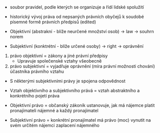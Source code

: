 - soubor pravidel, podle kterých se organizuje a řídí lidské spolužití
- historický vývoj práva od nepsaných právních obyčejů k soudobé písemné formě právních předpisů (edited)

- Objektivní (abstrakní - blíže neurčené množství osob) -> law -> souhrn norem 
- Subjektivní (konktrétní - blíže určené osoby) -> right -> oprávnění

1) právo objektivní = zákony a jiné právní předpisy 
	- Upravuje společenské vztahy všeobecně
2) právo subjektivní = vyjadřuje oprávnění (míra právní možnosti chování) 	účastníka právního vztahu

- S některými subjektivními právy je spojena odpovědnost

- Vztah objektivního a subjektivního prává = vztah abstraktního a konkrétního pojetí práva
- Objektivní právo = občanský zákoník ustanovuje, jak má nájemce platit pronajímateli nájemné a každý pronajímatel
- Subjektivní právo = konkrétní pronajímatel má právo (moc) vynutit na svém určitém nájemci zaplacení nájemného 